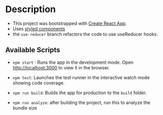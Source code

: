 # Description

-   This project was bootstrapped with [Create React App](https://github.com/facebook/create-react-app).
-   Uses [styled components](https://styled-components.com/)
-   the `use-reducer` branch refactors the code to use useReducer hooks.

## Available Scripts

-   `npm start` : Runs the app in the development mode. Open [http://localhost:3000](http://localhost:3000) to view it in the browser.

-   `npm test`: Launches the test runner in the interactive watch mode showing code coverage.
-   `npm run build`: Builds the app for production to the `build` folder.
-   `npm run analyze`: after building the project, run this to analyze the bundle size
